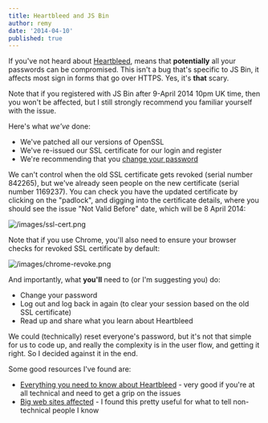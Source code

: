 ```yaml
---
title: Heartbleed and JS Bin
author: remy
date: '2014-04-10'
published: true
---
```



If you've not heard about [Heartbleed](http://heartbleed.com), means that **potentially** all your passwords can be compromised. This isn't a bug that's specific to JS Bin, it affects most sign in forms that go over HTTPS. Yes, it's **that** scary. 

Note that if you registered with JS Bin after 9-April 2014 10pm UK time, then you won't be affected, but I still strongly recommend you familiar yourself with the issue.

Here's what *we've* done:

- We've patched all our versions of OpenSSL
- We've re-issued our SSL certificate for our login and register
- We're recommending that you [change your password](/help/change-your-password)

We can't control when the old SSL certificate gets revoked (serial number 842265), but we've already seen people on the new certificate (serial number 1169237). You can check you have the updated certificate by clicking on the "padlock", and digging into the certificate details, where you should see the issue "Not Valid Before" date, which will be 8 April 2014:

![/images/ssl-cert.png](/images/ssl-cert.png)

Note that if you use Chrome, you'll also need to ensure your browser checks for revoked SSL certificate by default:

![/images/chrome-revoke.png](/images/chrome-revoke.png)

And importantly, what **you'll** need to (or I'm suggesting you) do:

* Change your password
* Log out and log back in again (to clear your session based on the old SSL certificate)
* Read up and share what you learn about Heartbleed

We could (technically) reset everyone's password, but it's not that simple for us to code up, and really the complexity is in the user flow, and getting it right. So I decided against it in the end.

Some good resources I've found are:

* [Everything you need to know about Heartbleed](http://www.troyhunt.com/2014/04/everything-you-need-to-know-about.html) - very good if you're at all technical and need to get a grip on the issues
* [Big web sites affected](http://mashable.com/2014/04/09/heartbleed-bug-websites-affected/) - I found this pretty useful for what to tell non-technical people I know